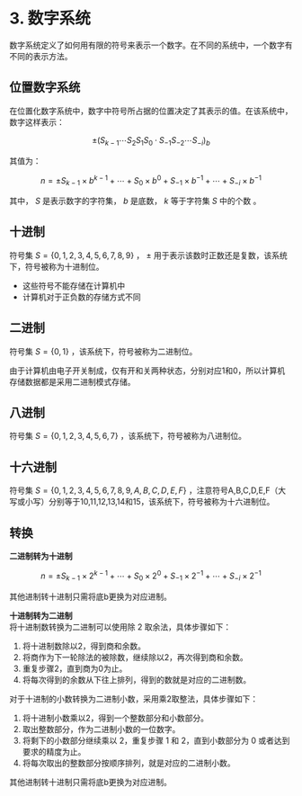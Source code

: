 # 3. 数字系统

数字系统定义了如何用有限的符号来表示一个数字。在不同的系统中，一个数字有不同的表示方法。  

## 位置数字系统
在位置化数字系统中，数字中符号所占据的位置决定了其表示的值。在该系统中，数字这样表示：  

$$
\pm (S_{k-1} \cdots S_{2}S_{1}S_{0} \cdot S_{-1}S_{-2} \cdots S_{-i})_b
$$

其值为：  

$$
n = \pm S_{k-1} \times b^{k-1} + \cdots + S_{0} \times b^{0} + S_{-1} \times b^{-1} + \cdots + S_{-i} \times b^{-1}
$$

其中， $S$ 是表示数字的字符集， $b$ 是底数， $k$ 等于字符集 $S$ 中的个数 。
## 十进制
符号集 $S = \{0, 1, 2, 3, 4, 5, 6, 7, 8, 9\}$ ， $\pm$ 用于表示该数时正数还是复数，该系统下，符号被称为十进制位。   

* 这些符号不能存储在计算机中
* 计算机对于正负数的存储方式不同

## 二进制
符号集 $S = \{0, 1\}$ ，该系统下，符号被称为二进制位。  

由于计算机由电子开关制成，仅有开和关两种状态，分别对应1和0，所以计算机存储数据都是采用二进制模式存储。

## 八进制
符号集 $S = \{0, 1, 2, 3, 4, 5, 6, 7\}$ ，该系统下，符号被称为八进制位。  

## 十六进制
符号集 $S = \{0, 1, 2, 3, 4, 5, 6, 7, 8, 9,A,B,C,D,E,F\}$ ，注意符号A,B,C,D,E,F（大写或小写）分别等于10,11,12,13,14和15，该系统下，符号被称为十六进制位。 

## 转换
**二进制转为十进制**  

$$
n = \pm S_{k-1} \times 2^{k-1} + \cdots + S_{0} \times 2^{0} + S_{-1} \times 2^{-1} + \cdots + S_{-i} \times 2^{-1}
$$

其他进制转十进制只需将底b更换为对应进制。  

**十进制转为二进制**  
将十进制数转换为二进制可以使用除 2 取余法，具体步骤如下：  
1. 将十进制数除以2，得到商和余数。
2. 将商作为下一轮除法的被除数，继续除以2，再次得到商和余数。
3. 重复步骤2，直到商为0为止。
4. 将每次得到的余数从下往上排列，得到的数就是对应的二进制数。

对于十进制的小数转换为二进制小数，采用乘2取整法，具体步骤如下：
1. 将十进制小数乘以2，得到一个整数部分和小数部分。
2. 取出整数部分，作为二进制小数的一位数字。
3. 将剩下的小数部分继续乘以 2，重复步骤 1 和 2，直到小数部分为 0 或者达到要求的精度为止。
4. 将每次取出的整数部分按顺序排列，就是对应的二进制小数。

其他进制转十进制只需将底b更换为对应进制。  